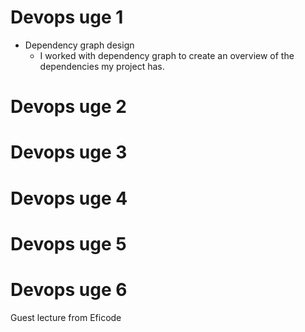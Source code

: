 # Devops uge 1

- Dependency graph design
  - I worked with dependency graph to create an overview of the dependencies my project has.

# Devops uge 2

# Devops uge 3

# Devops uge 4

# Devops uge 5

# Devops uge 6

Guest lecture from Eficode
